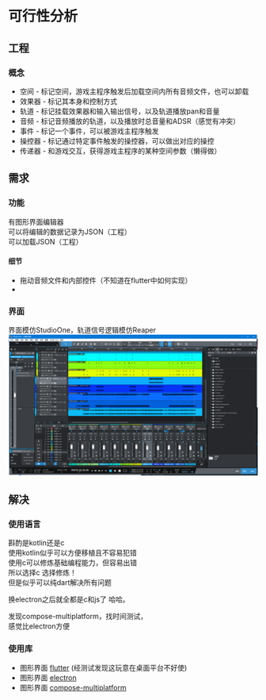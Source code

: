 # 可行性分析
## 工程
### 概念
* 空间 - 标记空间，游戏主程序触发后加载空间内所有音频文件，也可以卸载
* 效果器 - 标记其本身和控制方式
* 轨道 - 标记挂载效果器和输入输出信号，以及轨道播放pan和音量
* 音频 - 标记音频播放的轨道，以及播放时总音量和ADSR（感觉有冲突）
* 事件 - 标记一个事件，可以被游戏主程序触发
* 操控器 - 标记通过特定事件触发的操控器，可以做出对应的操控
* 传递器 - 和游戏交互，获得游戏主程序的某种空间参数（懒得做）
## 需求
### 功能
有图形界面编辑器  
可以将编辑的数据记录为JSON（工程）  
可以加载JSON（工程） 
#### 细节
* 拖动音频文件和内部控件（不知道在flutter中如何实现）
* 
### 界面
界面模仿StudioOne，轨道信号逻辑模仿Reaper  
![studioone](https://github.com/Seedking/Ougan/blob/main/resources/studioone.png)  

## 解决
### 使用语言
斟酌是kotlin还是c  
使用kotlin似乎可以方便移植且不容易犯错  
使用c可以修炼基础编程能力，但容易出错  
所以选择c 选择修炼！  
但是似乎可以纯dart解决所有问题  

换electron之后就全都是c和js了 哈哈。

发现compose-multiplatform，找时间测试，  
感觉比electron方便
### 使用库
* 图形界面 [flutter](https://github.com/flutter/flutter) (经测试发现这玩意在桌面平台不好使)  
* 图形界面 [electron](https://www.electronjs.org/zh/)
* 图形界面 [compose-multiplatform](https://github.com/JetBrains/compose-multiplatform)